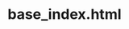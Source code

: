 # base_index.html
<!DOCTYPE html>
<html>
  <head>
    <title>My First HTML Page</title>
  </head>
  <body>
  </body>
</html>
